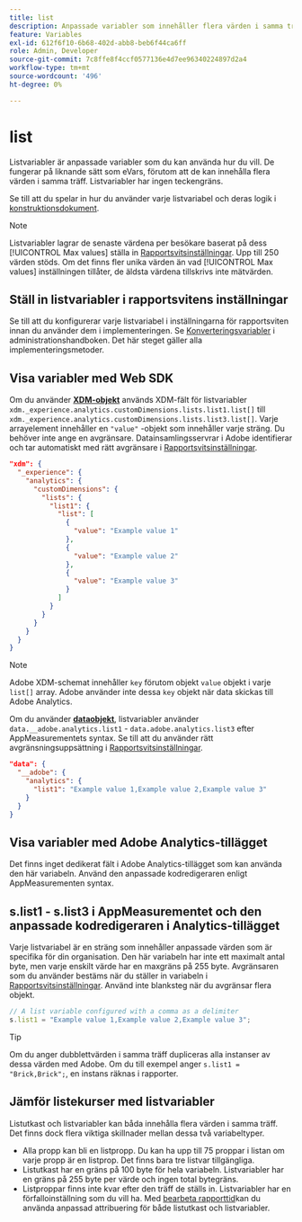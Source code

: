 ```yaml
---
title: list
description: Anpassade variabler som innehåller flera värden i samma träff.
feature: Variables
exl-id: 612f6f10-6b68-402d-abb8-beb6f44ca6ff
role: Admin, Developer
source-git-commit: 7c8ffe8f4ccf0577136e4d7ee96340224897d2a4
workflow-type: tm+mt
source-wordcount: '496'
ht-degree: 0%

---
```


# list

Listvariabler är anpassade variabler som du kan använda hur du vill. De fungerar på liknande sätt som eVars, förutom att de kan innehålla flera värden i samma träff. Listvariabler har ingen teckengräns.

Se till att du spelar in hur du använder varje listvariabel och deras logik i [konstruktionsdokument](../../prepare/solution-design.md).

>[!NOTE]
>
>Listvariabler lagrar de senaste värdena per besökare baserat på dess [!UICONTROL Max values] ställa in [Rapportsvitsinställningar](/help/admin/admin/c-manage-report-suites/c-edit-report-suites/conversion-var-admin/list-var-admin.md). Upp till 250 värden stöds. Om det finns fler unika värden än vad [!UICONTROL Max values] inställningen tillåter, de äldsta värdena tillskrivs inte mätvärden.

## Ställ in listvariabler i rapportsvitens inställningar

Se till att du konfigurerar varje listvariabel i inställningarna för rapportsviten innan du använder dem i implementeringen. Se [Konverteringsvariabler](/help/admin/admin/c-manage-report-suites/c-edit-report-suites/conversion-var-admin/list-var-admin.md) i administrationshandboken. Det här steget gäller alla implementeringsmetoder.

## Visa variabler med Web SDK

Om du använder [**XDM-objekt**](/help/implement/aep-edge/xdm-var-mapping.md) används XDM-fält för listvariabler `xdm._experience.analytics.customDimensions.lists.list1.list[]` till `xdm._experience.analytics.customDimensions.lists.list3.list[]`. Varje arrayelement innehåller en `"value"` -objekt som innehåller varje sträng. Du behöver inte ange en avgränsare. Datainsamlingsservrar i Adobe identifierar och tar automatiskt med rätt avgränsare i [Rapportsvitsinställningar](/help/admin/admin/c-manage-report-suites/c-edit-report-suites/conversion-var-admin/list-var-admin.md).

```json
"xdm": {
  "_experience": {
    "analytics": {
      "customDimensions": {
        "lists": {
          "list1": {
            "list": [
              {
                "value": "Example value 1"
              },
              {
                "value": "Example value 2"
              },
              {
                "value": "Example value 3"
              }
            ]
          }
        }
      }
    }
  }
}
```

>[!NOTE]
>
>Adobe XDM-schemat innehåller `key` förutom objekt `value` objekt i varje `list[]` array. Adobe använder inte dessa `key` objekt när data skickas till Adobe Analytics.

Om du använder [**dataobjekt**](/help/implement/aep-edge/data-var-mapping.md), listvariabler använder `data.__adobe.analytics.list1` - `data.adobe.analytics.list3` efter AppMeasurementets syntax. Se till att du använder rätt avgränsningsuppsättning i [Rapportsvitsinställningar](/help/admin/admin/c-manage-report-suites/c-edit-report-suites/conversion-var-admin/list-var-admin.md).

```json
"data": {
  "__adobe": {
    "analytics": {
      "list1": "Example value 1,Example value 2,Example value 3"
    }
  }
}
```

## Visa variabler med Adobe Analytics-tillägget

Det finns inget dedikerat fält i Adobe Analytics-tillägget som kan använda den här variabeln. Använd den anpassade kodredigeraren enligt AppMeasurementen syntax.

## s.list1 - s.list3 i AppMeasurementet och den anpassade kodredigeraren i Analytics-tillägget

Varje listvariabel är en sträng som innehåller anpassade värden som är specifika för din organisation. Den här variabeln har inte ett maximalt antal byte, men varje enskilt värde har en maxgräns på 255 byte. Avgränsaren som du använder bestäms när du ställer in variabeln i [Rapportsvitsinställningar](/help/admin/admin/c-manage-report-suites/c-edit-report-suites/conversion-var-admin/list-var-admin.md). Använd inte blanksteg när du avgränsar flera objekt.

```js
// A list variable configured with a comma as a delimiter
s.list1 = "Example value 1,Example value 2,Example value 3";
```

>[!TIP]
>
>Om du anger dubblettvärden i samma träff dupliceras alla instanser av dessa värden med Adobe. Om du till exempel anger `s.list1 = "Brick,Brick";`, en instans räknas i rapporter.

## Jämför listekurser med listvariabler

Listutkast och listvariabler kan båda innehålla flera värden i samma träff. Det finns dock flera viktiga skillnader mellan dessa två variabeltyper.

* Alla propp kan bli en listpropp. Du kan ha upp till 75 proppar i listan om varje propp är en listprop. Det finns bara tre listvar tillgängliga.
* Listutkast har en gräns på 100 byte för hela variabeln. Listvariabler har en gräns på 255 byte per värde och ingen total bytegräns.
* Listproppar finns inte kvar efter den träff de ställs in. Listvariabler har en förfalloinställning som du vill ha. Med [bearbeta rapporttid](/help/components/vrs/vrs-report-time-processing.md)kan du använda anpassad attribuering för både listutkast och listvariabler.
